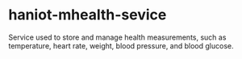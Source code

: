 # haniot-mhealth-sevice
Service used to store and manage health measurements, such as temperature, heart rate, weight, blood pressure, and blood glucose.
